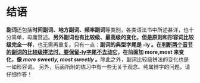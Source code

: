 # 结语

**副词**还包括**时间副词、地方副词、频率副词**等类别，各类语法书中所述甚详，也十分简单，毋庸赘述。<b>**另外副词也有比较级、最高级的变化**，但是原则和形容词比较级完全一样</b>，也无需再重复。只有一点：<b>副词的典型字尾是 **-ly** 。在<u>判断**两个音节的副词**的比较级拼法时，要保留-ly字尾不去动它</u>，在**前面加 more,most** 来变化，像 <em>more sweetly, most sweetly</em> 。</b>除此之外，副词比较级拼法的变化也是一如形容词。
另外，后面所附的练习中有一些无关于观念、纯属辨字的问题，请仔细作答！